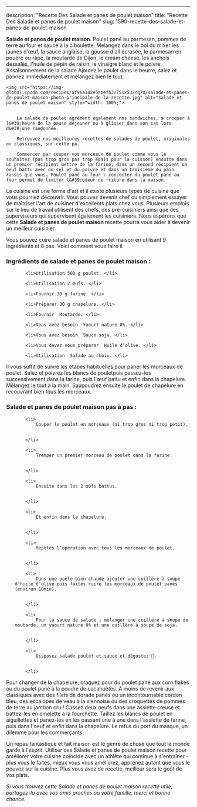 ---
description: "Recette Des Salade et panes de poulet maison"
title: "Recette Des Salade et panes de poulet maison"
slug: 1590-recette-des-salade-et-panes-de-poulet-maison

<p>
	<strong>Salade et panes de poulet maison</strong>. 
	Poulet pané au parmesan, pommes de terre au four et sauce à la ciboulette. Mélangez dans le bol du mixer les jaunes d&#39;œuf, la sauce anglaise, la gousse d&#39;ail écrasée, le parmesan en poudre ou râpé, la moutarde de Dijon, le cream cheese, les anchois dessalés, l&#39;huile de pépin de raisin, le vinaigre blanc et le poivre. Assaisonnement de la salade Ajoutez le poulet dans le beurre, salez et poivrez immédiatement et mélangez bien le tout.
</p>
<p>
	
	<img src="https://img-global.cpcdn.com/recipes/af96a142e5abefb3/751x532cq70/salade-et-panes-de-poulet-maison-photo-principale-de-la-recette.jpg" alt="Salade et panes de poulet maison" style="width: 100%;">
	
	
		La salade de poulet agrément également nos sandwiches, à croquer à l&#39;heure de la pause déjeuner ou à glisser dans son sac lors d&#39;une randonnée.
	
		Retrouvez nos meilleures recettes de salades de poulet, originales ou classiques, sur cette pa.
	
		Commencer par couper vos morceaux de poulet comme vous le souhaitez (pas trop gros pas trop épais pour la cuisson) ensuite dans un premier récipient mettre de la farine, dans un second récipient un oeuf battu avec du sel et du poivre et dans un troisième du pain rassis que vous… Poulet pané au four : concocter du poulet pané au four permet de limiter l&#39;odeur de friture dans la maison.
	
</p>

La cuisine est une forme d'art et il existe plusieurs types de cuisine que vous pourriez découvrir. Vous pouvez devenir chef ou simplement essayer de maîtriser l'art de cuisiner d'excellents plats chez vous. Plusieurs emplois sur le lieu de travail utilisent des chefs, des pré-cuisiniers ainsi que des superviseurs qui supervisent également les cuisiniers. Nous espérons que cette <strong> Salade et panes de poulet maison </strong> recette pourra vous aider à devenir un meilleur cuisinier.

<!--inarticleads1-->

Vous pouvez cuire salade et panes de poulet maison en utilisant 9 Ingrédients et 8 pas. Voici comment vous faire il.

<h3>Ingrédients de salade et panes de poulet maison :</h3>

<ol>
	
		<li>Utilisation 500 g poulet. </li>
	
		<li>Utilisation 2 œufs. </li>
	
		<li>Fournir 30 g farine. </li>
	
		<li>Préparer 30 g chapelure. </li>
	
		<li>Fournir  Moutarde. </li>
	
		<li>Vous avez besoin  Yaourt nature 0%. </li>
	
		<li>Vous avez besoin  Sauce soja. </li>
	
		<li>Vous devez vous préparer  Huile d’olive. </li>
	
		<li>Utilisation  Salade au choix. </li>
	
</ol>

Il vous suffit de suivre les étapes habituelles pour paner les morceaux de poulet. Salez et poivrez les blancs de pouletpuis passez-les successivement dans la farine, puis l&#39;œuf battu et enfin dans la chapelure. Mélangez le tout à la main. Saupoudrez ensuite le poulet de chapelure en recouvrant bien tous les morceaux. 

<!--inarticleads2-->

<h3>Salade et panes de poulet maison pas à pas :</h3>

<ol>
	
		<li>
			Couper le poulet en morceaux (ni trop gros ni trop petit).
			
			
		</li>
	
		<li>
			Tremper un premier morceau de poulet dans la farine.
			
			
		</li>
	
		<li>
			Ensuite dans les 2 œufs battus.
			
			
		</li>
	
		<li>
			Et enfin dans la chapelure.
			
			
		</li>
	
		<li>
			Répètes l’opération avec tous les morceaux de poulet.
			
			
		</li>
	
		<li>
			Dans une poêle bien chaude ajouter une cuillère à soupe d’huile d’olive puis faites cuire les morceaux de poulet panés (environ 10min).
			
			
		</li>
	
		<li>
			Pour la sauce de salade : mélanger une cuillère à soupe de moutarde, un yaourt nature 0% et une cuillère à soupe de soja.
			
			
		</li>
	
		<li>
			Disposez salade poulet et sauce et dégustez 🌸.
			
			
		</li>
	
</ol>

Pour changer de la chapelure, craquez pour du poulet pané aux corn flakes ou du poulet pané à la poudre de cacahuètes. A moins de revenir aux classiques avec des filets de dorade panés ou un incontournable cordon bleu, des escalopes de veau à la viennoise ou des croquettes de pommes de terre au jambon cru ! Cassez deux oeufs dans une assiette creuse et battez-les en omelette à la fourchette. Taillez les blancs de poulet en aiguillettes et panez-les en les passant une à une dans l&#39;assiette de farine, puis dans l&#39;oeuf et enfin dans la chapelure. Le refus du port du masque, un dilemme pour les commerçants. 

<!--inarticleads1-->

<p>
Un repas fantastique et fait maison est le genre de chose que tout le monde garde à l'esprit. Utiliser ces Salade et panes de poulet maison recette pour améliorer votre cuisine coïncide avec un athlète qui continue à s'entraîner - plus vous le faites, mieux vous vous améliorez, apprenez autant que vous le pouvez sur la cuisine. Plus vous avez de recette, meilleur sera le goût de vos plats.
</p>

<p>
<i>Si vous trouvez cette Salade et panes de poulet maison recette utile, partagez-la avec vos amis proches ou votre famille, merci et bonne chance.</i>
</p>
